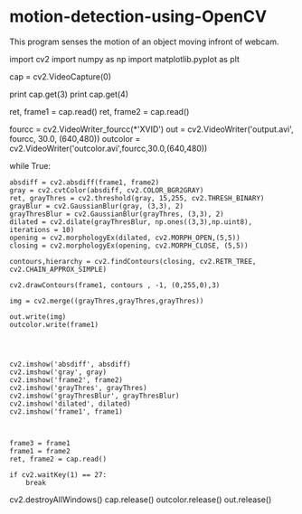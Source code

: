 # motion-detection-using-OpenCV
This program senses the motion of an object moving infront of webcam.


import cv2
import numpy as np
import matplotlib.pyplot as plt




cap = cv2.VideoCapture(0)



print cap.get(3)
print cap.get(4)

ret, frame1 = cap.read()
ret, frame2 = cap.read()

fourcc = cv2.VideoWriter_fourcc(*'XVID')
out = cv2.VideoWriter('output.avi', fourcc, 30.0, (640,480))
outcolor = cv2.VideoWriter('outcolor.avi',fourcc,30.0,(640,480))


while True:

   
    absdiff = cv2.absdiff(frame1, frame2)
    gray = cv2.cvtColor(absdiff, cv2.COLOR_BGR2GRAY)
    ret, grayThres = cv2.threshold(gray, 15,255, cv2.THRESH_BINARY)
    grayBlur = cv2.GaussianBlur(gray, (3,3), 2)
    grayThresBlur = cv2.GaussianBlur(grayThres, (3,3), 2)
    dilated = cv2.dilate(grayThresBlur, np.ones((3,3),np.uint8), iterations = 10)
    opening = cv2.morphologyEx(dilated, cv2.MORPH_OPEN,(5,5))
    closing = cv2.morphologyEx(opening, cv2.MORPH_CLOSE, (5,5))

    contours,hierarchy = cv2.findContours(closing, cv2.RETR_TREE, cv2.CHAIN_APPROX_SIMPLE)

    cv2.drawContours(frame1, contours , -1, (0,255,0),3)

    img = cv2.merge((grayThres,grayThres,grayThres))
    
    out.write(img)
    outcolor.write(frame1)

    

    
    cv2.imshow('absdiff', absdiff)
    cv2.imshow('gray', gray)
    cv2.imshow('frame2', frame2)
    cv2.imshow('grayThres', grayThres)
    cv2.imshow('grayThresBlur', grayThresBlur)
    cv2.imshow('dilated', dilated)
    cv2.imshow('frame1', frame1)
    


    frame3 = frame1
    frame1 = frame2
    ret, frame2 = cap.read()

    if cv2.waitKey(1) == 27:
        break
cv2.destroyAllWindows()
cap.release()
outcolor.release()
out.release()

       
   
   
    
